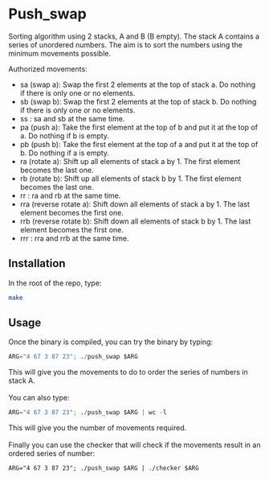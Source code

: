# Push_swap
Sorting algorithm using 2 stacks, A and B (B empty).
The stack A contains a series of unordered numbers. The aim is to sort the numbers using the minimum movements possible.

Authorized movements:
- sa (swap a): Swap the first 2 elements at the top of stack a. Do nothing if there is only one or no elements.</br>
- sb (swap b): Swap the first 2 elements at the top of stack b. Do nothing if there is only one or no elements.</br>
- ss : sa and sb at the same time.</br>
- pa (push a): Take the first element at the top of b and put it at the top of a. Do nothing if b is empty.</br>
- pb (push b): Take the first element at the top of a and put it at the top of b. Do nothing if a is empty.</br>
- ra (rotate a): Shift up all elements of stack a by 1. The first element becomes the last one.</br>
- rb (rotate b): Shift up all elements of stack b by 1. The first element becomes the last one.</br>
- rr : ra and rb at the same time.</br>
- rra (reverse rotate a): Shift down all elements of stack a by 1. The last element becomes the first one.</br>
- rrb (reverse rotate b): Shift down all elements of stack b by 1. The last element becomes the first one.</br>
- rrr : rra and rrb at the same time.</br>

## Installation

In the root of the repo, type:

```bash
make
```

## Usage

Once the binary is compiled, you can try the binary by typing:
```python
ARG="4 67 3 87 23"; ./push_swap $ARG
```
This will give you the movements to do to order the series of numbers in stack A.</br></br>
You can also type:
```python
ARG="4 67 3 87 23"; ./push_swap $ARG | wc -l
```
This will give you the number of movements required.</br></br>
Finally you can use the checker that will check if the movements result in an ordered series of number:
```python$ARG
ARG="4 67 3 87 23"; ./push_swap $ARG | ./checker $ARG
```
